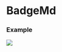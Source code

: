 # BadgeMd

### Example
<img src="https://badges-md.vercel.app/txt?tl=🤖robots&wl=65&tr=>=%201.0.0&wr=55" />
